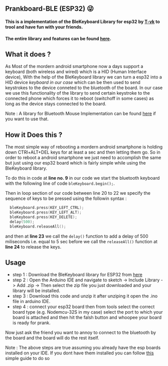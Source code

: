 ## Prankboard-BLE (ESP32) 😜

#### This is a implementation of the BleKeyboard Library for esp32 by [T-vk](https://github.com/T-vK) to trool and have fun with your friends. 

#### The entire library and features can be found [here](https://github.com/T-vK/ESP32-BLE-Keyboard).

## What it does ?

As Most of the mordern android smartphone now a days support a keyboard (both wireless and wired) which is a HID (Human Interface device), With the help of the BleKeyboard library we can turn a esp32 into a HID device *keyboard in our case* which can be then used to send keystrokes to the device conneted to the bluetooth of the board. In our case we use this functionality of the library to send certain keystroke to the connected phone which forces it to reboot (switchoff in some cases) as long as the device stays connected to the board.

Note : A library for Bluetooth Mouse Implementation can be found [here](https://github.com/T-vK/ESP32-BLE-Mouse) if you want to use that.

## How it Does this ?

The most simple way of rebooting a mordern android smartphone is holding down CTRl+ALT+DEL keys for at least a sec and then letting them go. So in order to reboot a android smartphone we just need to accomplish the same but just using our esp32 board which is fairly simple while using the BleKeyboard library.

To do this in code at **line no. 9** in our code we start the bluetooth keyboard with the following line of code ```bleKeyboard.begin();```.

Then in loop section of our code between line 20 to 22 we specify the sequence of keys to be pressed using the followin syntax :
```c++
  bleKeyboard.press(KEY_LEFT_CTRL); 
  bleKeyboard.press(KEY_LEFT_ALT); 
  bleKeyboard.press(KEY_DELETE); 
  delay(500);
  bleKeyboard.releaseAll();
```
and then at **line 23** we call the ```delay()``` function to add a delay of 500 miliseconds i.e. equal to 5 sec before we call the ```releaseAll()``` function at **line 24** to release the keys.

## Usage

- step 1 : Download the BleKeyboard library for ESP32 from [here](https://github.com/T-vK/ESP32-BLE-Keyboard)
- step 2 : Open the Arduino IDE and navigate to sketch -> Include Library -> Add .zip -> Then select the zip file you just downloaded and your library will be installed.
- step 3 : Download this code and unzip it after unziping it open the .ino file in arduino IDE.
- step 4 : connect your esp32 board then from tools select the correct board type (e.g. Nodemcu-32S in my case) select the port to which your board is attached and then hit the falsh button and whoopee your board is ready for prank.

Now just ask the friend you want to annoy to connect to the bluetooth by the board and the board will do the rest itself.

Note : The above steps are true assuming you already have the esp boards installed on your IDE. If you dont have them installed you can follow [this](https://randomnerdtutorials.com/installing-the-esp32-board-in-arduino-ide-windows-instructions/) simple guide to do so
